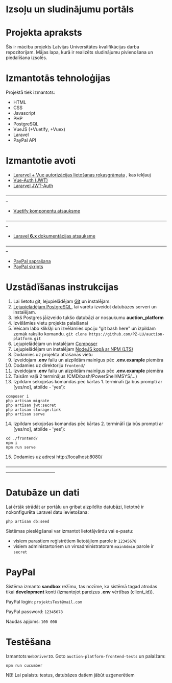 # Izsoļu un sludinājumu portāls

# Projekta apraksts

Šis ir mācību projekts Latvijas Universitātes kvalifikācijas darba repozitorijam.
Mājas lapa, kurā ir realizēts sludinājumu pivienošana un piedalīšana izsolēs.

# Izmantotās tehnoloģijas

Projektā tiek izmantots:
- HTML
- CSS
- Javascript
- PHP
- PostgreSQL
- VueJS (+Vuetify, +Vuex)
- Laravel
- PayPal API

# Izmantotie avoti

- [Lararvel + Vue autorizācijas lietošanas rokasgrāmata](https://medium.com/@ripoche.b/create-a-spa-with-role-based-authentication-with-laravel-and-vue-js-ac4b260b882f)
  , kas iekļauj
- [Vue-Auth (JWT)](https://websanova.com/docs/vue-auth/methods/index)
- [Lararvel JWT-Auth](https://jwt-auth.readthedocs.io/en/develop/)

–––––––––––––––––––––––––––––––––––––––––––––––––––––––––––––––––––––––––

- [Vuetify komponentu atsauksme](https://vuetifyjs.com/en/components/api-explorer/)

–––––––––––––––––––––––––––––––––––––––––––––––––––––––––––––––––––––––––

- [Laravel __6.x__ dokumentācijas atsauksme](https://laravel.com/docs/6.x/readme)

–––––––––––––––––––––––––––––––––––––––––––––––––––––––––––––––––––––––––

- [PayPal saprašana](https://developer.paypal.com/docs/checkout/reference/upgrade-integration/#1-understand-the-javascript-sdk-checkout-flow)
- [PayPal skripts](https://developer.paypal.com/docs/checkout/reference/upgrade-integration/#4-set-up-the-transaction)

# Uzstādīšanas instrukcijas
1. Lai lietotu git, lejupielādējam [Git](https://git-scm.com/downloads) un instalējam.
2. [Lejupielādējam PostgreSQL](https://www.postgresql.org/download/), lai varētu izveidot datubāzes serveri un instalējam.
3. Iekš Postgres jāizveido tukšo datubāzi ar nosaukumu __auction_platform__
4. Izvēlāmies vietu projekta palaišanai
5. Veicam labo klikšķi un izvēlamies opciju "git bash here" un izpildam zemāk raksīto komandu.
`git clone https://github.com/PZ-LU/auction-platform.git`
6. Lejupielādējam un instalējam [Composer](https://getcomposer.org/download/)
7. Lejupielādējam un instalējam [NodeJS kopā ar NPM (LTS)](https://nodejs.org/en/)
8. Dodamies uz projekta atrašanās vietu
9. Izveidojam __.env__ failu un aizpildām mainīgus pēc __.env.example__ piemēra
10. Dodamies uz direktoriju `frontend/`
11. Izveidojam __.env__ failu un aizpildām mainīgus pēc __.env.example__ piemēra
12. Taisām vaļā 2 termināļus (CMD/bash/PowerShell/MSYS/...)
13. Izpildam sekojošas komandas pēc kārtas 1. terminālī (ja būs prompti ar [yes/no], atbilde - 'yes'):
```
composer i
php artisan migrate
php artisan jwt:secret
php artisan storage:link
php artisan serve
```
14. Izpildam sekojošas komandas pēc kārtas 2. terminālī (ja būs prompti ar [yes/no], atbilde - 'yes'):
```
cd ./frontend/
npm i
npm run serve
```

15. Dodamies uz adresi http://localhost:8080/

––––––––––––––––––––––––––––––––––––––––––––––––––––––––––––––––––––––––––––––––––––––––––––––

# Datubāze un dati
Lai ērtāk strādāt ar portālu un gribat aizpildīto datubāzi, lietotnē ir nokonfigurēta Laravel datu ievietošana:

`php artisan db:seed`

Sistēmas pieslēgšanai var izmantot lietotājvārdu vai e-pastu:
 * visiem parastiem reģistrētiem lietotājiem parole ir `12345678`
 * visiem administartoriem un virsadministratoram `mainAdmin` parole ir `secret`

# PayPal
Sistēma izmanto __sandbox__ režīmu, tas nozīme, ka sistēmā tagad atrodas tikai __development__ konti (izmantojot pareizus __.env__ vērtības (client_id)).

PayPal login: `projektsTest@mail.com`

PayPal password: `12345678`

Naudas apjoms: `100 000`

# Testēšana
Izmantots `WebDriverIO`. Goto `auction-platform-frontend-tests` un palaižam:

`npm run cucumber`

NB! Lai palaistu testus, datubāzes datiem jābūt uzģenerētiem